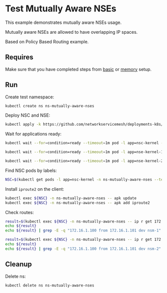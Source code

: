 # Test Mutually Aware NSEs

This example demonstrates mutually aware NSEs usage.

Mutually aware NSEs are allowed to have overlapping IP spaces.

Based on Policy Based Routing example.

## Requires

Make sure that you have completed steps from [basic](../../basic) or [memory](../../memory) setup.

## Run

Create test namespace:
```bash
kubectl create ns ns-mutually-aware-nses
```

Deploy NSC and NSE:
```bash
kubectl apply -k https://github.com/networkservicemesh/deployments-k8s/examples/features/mutually-aware-nses?ref=9c390e68f6b2fef7fd924d1e6eb5299df4118a11

```

Wait for applications ready:
```bash
kubectl wait --for=condition=ready --timeout=1m pod -l app=nsc-kernel -n ns-mutually-aware-nses
```
```bash
kubectl wait --for=condition=ready --timeout=1m pod -l app=nse-kernel-1 -n ns-mutually-aware-nses
```
```bash
kubectl wait --for=condition=ready --timeout=1m pod -l app=nse-kernel-2 -n ns-mutually-aware-nses
```

Find NSC pods by labels:
```bash
NSC=$(kubectl get pods -l app=nsc-kernel -n ns-mutually-aware-nses --template '{{range .items}}{{.metadata.name}}{{"\n"}}{{end}}')
```

Install `iproute2` on the client:
```bash
kubectl exec ${NSC} -n ns-mutually-aware-nses -- apk update
kubectl exec ${NSC} -n ns-mutually-aware-nses -- apk add iproute2
```

Check routes:
```bash
result=$(kubectl exec ${NSC} -n ns-mutually-aware-nses -- ip r get 172.16.1.100 from 172.16.1.101 ipproto tcp dport 6666)
echo ${result}
echo ${result} | grep -E -q "172.16.1.100 from 172.16.1.101 dev nsm-1"
```

```bash
result=$(kubectl exec ${NSC} -n ns-mutually-aware-nses -- ip r get 172.16.1.100 from 172.16.1.101 ipproto udp dport 5555)
echo ${result}
echo ${result} | grep -E -q "172.16.1.100 from 172.16.1.101 dev nsm-2"
```

## Cleanup

Delete ns:
```bash
kubectl delete ns ns-mutually-aware-nses
```
